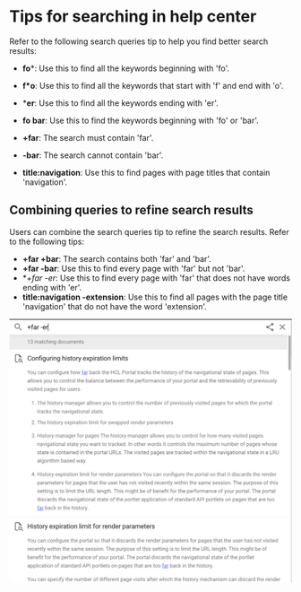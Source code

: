# Tips for searching in help center

Refer to the following search queries tip to help you find better search results:                                                              

- **fo***: Use this to find all the keywords beginning with 'fo'.

- **f*o**: Use this to find all the keywords that start with 'f' and end with 'o'.
- ***er**: Use this to find all the keywords ending with 'er'.

- **fo bar**: Use this to find the keywords beginning with 'fo' or 'bar'.

- **+far**: The search must contain 'far'.
- **-bar**: The search cannot contain 'bar'.
- **title:navigation**: Use this to find pages with page titles that contain 'navigation'.



## Combining queries to refine search results

Users can combine the search queries tip to refine the search results. Refer to the following tips:

- **+far +bar**: The search contains both 'far' and 'bar'.
- **+far -bar**: Use this to find every page with 'far' but not 'bar'.
- **+far -*er**: Use this to find every page with 'far' that does not have words ending with 'er'.
- **title:navigation -extension**: Use this to find all pages with the page title 'navigation' that do not have the word 'extension'.


![Example of +far -*er](../images/Sample_search_results.png)